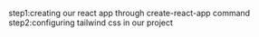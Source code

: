 step1:creating our react app through create-react-app command
step2:configuring tailwind css in our project